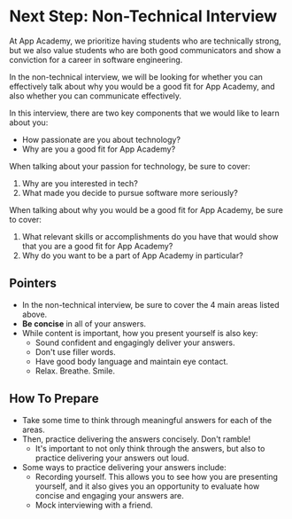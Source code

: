 # Next Step: Non-Technical Interview

At App Academy, we prioritize having students who are technically strong, but we also value students who are both good communicators and show a conviction for a career in software engineering.

In the non-technical interview, we will be looking for whether you can effectively talk about why you would be a good fit for App Academy, and also whether you can communicate effectively.

In this interview, there are two key components that we would like to learn about you:
- How passionate are you about technology?
- Why are you a good fit for App Academy?

When talking about your passion for technology, be sure to cover:
1. Why are you interested in tech?
2. What made you decide to pursue software more seriously?

When talking about why you would be a good fit for App Academy, be sure to cover:
1. What relevant skills or accomplishments do you have that would show that you are a good fit for App Academy?
2. Why do you want to be a part of App Academy in particular?

## Pointers

- In the non-technical interview, be sure to cover the 4 main areas listed above.
- **Be concise** in all of your answers.
- While content is important, how you present yourself is also key:
  - Sound confident and engagingly deliver your answers.
  - Don't use filler words.
  - Have good body language and maintain eye contact.
  - Relax. Breathe. Smile.


## How To Prepare

- Take some time to think through meaningful answers for each of the areas.
- Then, practice delivering the answers concisely. Don't ramble!
  - It's important to not only think through the answers, but also to practice delivering your answers out loud.
- Some ways to practice delivering your answers include:
  - Recording yourself. This allows you to see how you are presenting yourself, and it also gives you an opportunity to evaluate how concise and engaging your answers are.  
  - Mock interviewing with a friend.
